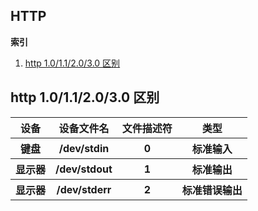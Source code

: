## HTTP

**索引**

1. <a href="compare">http 1.0/1.1/2.0/3.0 区别</a>

## <a name='compare'>http 1.0/1.1/2.0/3.0 区别

   <table>
        <tr>
            <th>设备</th>
            <th>设备文件名</th>
            <th>文件描述符</th>
            <th>类型</th>
        </tr>
        <tr>
            <th>键盘</th>
            <th>/dev/stdin</th>
            <th>0</th>
            <th>标准输入</th>
        </tr>
        <tr>
            <th>显示器</th>
            <th>/dev/stdout</th>
            <th>1</th>
            <th>标准输出</th>
        </tr>
        <tr>
            <th>显示器</th>
            <th>/dev/stderr</th>
            <th>2</th>
            <th>标准错误输出</th>
        </tr>
    </table>
<!-- <table>
<tr>
<th>内容</th>
<th>1.0</th>
<th>1.1</th>
<th>2.0</th>
</tr>
<tr>
<td>内容</td>
<td>1.0</td>
<td>1.1</td>
<td>2.0</td>
</tr>
</table> -->
<!-- | 内容     | 1.0                                                                            | 1.1          | 2.0          | 3.0 |
| -------- | ------------------------------------------------------------------------------ | ------------ | ------------ | --- |
| tcp 连接 | 每次请求都需要与服务器建立一个 TCP 连接，服务器完成请求处理后立即断开 TCP 连接 | 支持持久连接 | 支持持久连接 |     | -->
